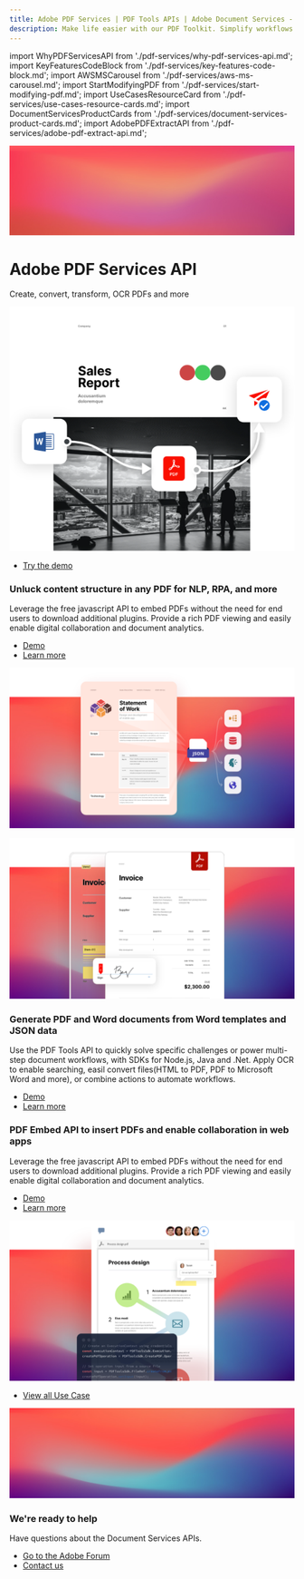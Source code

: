 ```yaml
---
title: Adobe PDF Services | PDF Tools APIs | Adobe Document Services - Adobe Developers
description: Make life easier with our PDF Toolkit. Simplify workflows and improve UX. Our PDF Services API helps you create, convert, OCR PDFs and more. Learn more today.
---
```


import WhyPDFServicesAPI from './pdf-services/why-pdf-services-api.md';
import KeyFeaturesCodeBlock from './pdf-services/key-features-code-block.md';
import AWSMSCarousel from './pdf-services/aws-ms-carousel.md';
import StartModifyingPDF from './pdf-services/start-modifying-pdf.md';
import UseCasesResourceCard from './pdf-services/use-cases-resource-cards.md';
import DocumentServicesProductCards from './pdf-services/document-services-product-cards.md';
import AdobePDFExtractAPI from './pdf-services/adobe-pdf-extract-api.md';

<Hero slots="image, heading, text, assets, buttons" customLayout variant="fullwidth" background="rgb(250, 105, 85)" className="homeHeroAssetImg"/>

![](images/bg-hero-doc-gen.jpeg)

# Adobe PDF Services API

Create, convert, transform, OCR PDFs and more

![](images/home-carousel-three.png)

- [Try the demo](/src/pages/pdf-services.md)



<!-- Why PDF Services API -->
<WrapperComponent slots="content" repeat="1" theme="lightest" className="why-pdf-services"/>

<WhyPDFServicesAPI />



<!-- Carousel Block -->
<WrapperComponent slots="content" repeat="1" theme="dark"/>

<AWSMSCarousel />



<!-- Key Features Code Block -->

<KeyFeaturesCodeBlock />



<TextBlock slots="heading,text,buttons,image" theme="light" />

### Unluck content structure in any PDF for NLP, RPA, and more

Leverage the free javascript API to embed PDFs without the need for end users to download additional plugins. Provide a rich PDF viewing and easily enable digital collaboration and document analytics.

- [Demo](https://www.adobe.io/apis/documentcloud/dcsdk/pdf-extract.html)
- [Learn more](https://www.adobe.io/apis/documentcloud/dcsdk/pdf-extract.html)

![MSFT Teams logo](images/extractAPI.png)



<TextBlock slots="image,heading,text,buttons" theme="lightest"  />

![documnet image](images/documentGenerationAPI.png)

### Generate PDF and Word documents from Word templates and JSON data

Use the PDF Tools API to quickly solve specific challenges or power multi-step document workflows, with SDKs for Node.js, Java and .Net. Apply OCR to enable searching, easil convert files(HTML to PDF, PDF to Microsoft Word and more), or combine actions to automate workflows.

- [Demo](https://documentcloud.adobe.com/dc-docgen-playground/index.html#/)
- [Learn more](https://www.adobe.io/apis/documentcloud/dcsdk/doc-generation.html)



<TextBlock slots="heading,text,buttons,image" theme="light"  />

### PDF Embed API to insert PDFs and enable collaboration in web apps

Leverage the free javascript API to embed PDFs without the need for end users to download additional plugins. Provide a rich PDF viewing and easily enable digital collaboration and document analytics.

- [Demo](https://www.adobe.com/go/pdfEmbedAPI_demo)
- [Learn more](https://www.adobe.io/apis/documentcloud/dcsdk/pdf-embed.html)

![MSFT Teams logo](images/Embed.png)




<!--Adobe PDF Extract API -->

<WrapperComponent slots="content" repeat="1" theme="lightest"/>

<AdobePDFExtractAPI />



<!--Stepper Block -->

<WrapperComponent slots="content" repeat="1" theme="light"/>

<StartModifyingPDF />




<!--Resource Card Block -->

<WrapperComponent slots="content" repeat="1" theme="lightest"/>

<UseCasesResourceCard />




<TextBlock slots="buttons" isCentered theme="lightest"  className='blade-bottom-content'/>

- [View all Use Case](/src/pages/use-cases)




<WrapperComponent slots="content" repeat="1" theme="light"/>

<DocumentServicesProductCards />




<SummaryBlock slots="image, heading, text, buttons" theme="lightest" background="white" />

![We're ready](images/bg-hero.jpeg)

### We're ready to help

Have questions about the Document Services APIs.

- [Go to the Adobe Forum](/src/pages/gettingstarted.md)
- [Contact us](https://www.adobe.com/in/creativecloud/business/teams.html)